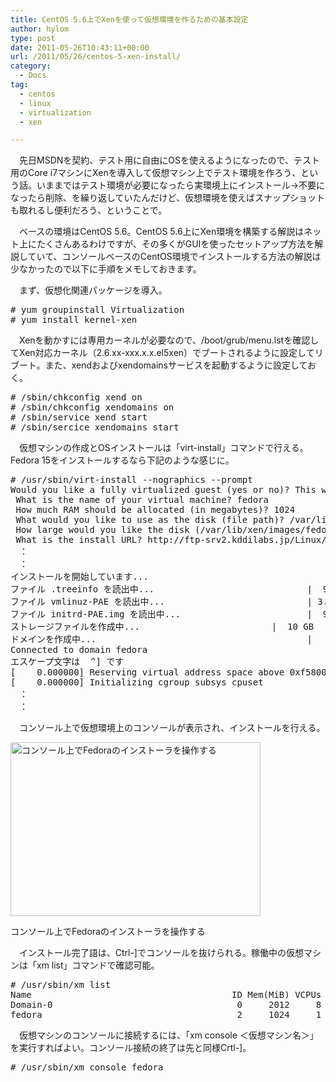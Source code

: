 ```yaml
---
title: CentOS 5.6上でXenを使って仮想環境を作るための基本設定
author: hylom
type: post
date: 2011-05-26T10:43:11+00:00
url: /2011/05/26/centos-5-xen-install/
category:
  - Docs
tag:
  - centos
  - linux
  - virtualization
  - xen

---
```

　先日MSDNを契約、テスト用に自由にOSを使えるようになったので、テスト用のCore i7マシンにXenを導入して仮想マシン上でテスト環境を作ろう、という話。いままではテスト環境が必要になったら実環境上にインストール→不要になったら削除、を繰り返していたんだけど、仮想環境を使えばスナップショットも取れるし便利だろう、ということで。

　ベースの環境はCentOS 5.6。CentOS 5.6上にXen環境を構築する解説はネット上にたくさんあるわけですが、その多くがGUIを使ったセットアップ方法を解説していて、コンソールベースのCentOS環境でインストールする方法の解説は少なかったので以下に手順をメモしておきます。

　まず、仮想化関連パッケージを導入。

<pre># yum groupinstall Virtualization
# yum install kernel-xen
</pre>

　Xenを動かすには専用カーネルが必要なので、/boot/grub/menu.lstを確認してXen対応カーネル（2.6.xx-xxx.x.x.el5xen）でブートされるように設定してリブート。また、xendおよびxendomainsサービスを起動するように設定しておく。

<pre># /sbin/chkconfig xend on
# /sbin/chkconfig xendomains on
# /sbin/service xend start
# /sbin/sercice xendomains start
</pre>

　仮想マシンの作成とOSインストールは「virt-install」コマンドで行える。Fedora 15をインストールするなら下記のような感じに。

<pre># /usr/sbin/virt-install --nographics --prompt
Would you like a fully virtualized guest (yes or no)? This will allow you to run unmodified operating systems. no
 What is the name of your virtual machine? fedora
 How much RAM should be allocated (in megabytes)? 1024
 What would you like to use as the disk (file path)? /var/lib/xen/images/fedora.img
 How large would you like the disk (/var/lib/xen/images/fedora.img) to be (in gigabytes)? 10
 What is the install URL? http://ftp-srv2.kddilabs.jp/Linux/distributions/fedora/releases/15/Fedora/i386/os/
　：
　：
インストールを開始しています...
ファイル .treeinfo を読出中...                             |  906 B     00:00
ファイル vmlinuz-PAE を読出中...                           | 3.7 MB     00:00     TA
ファイル initrd-PAE.img を読出中...                        |  94 MB     00:40     TA
ストレージファイルを作成中...                         |  10 GB     00:00
ドメインを作成中...                                        |    0 B     00:04
Connected to domain fedora
エスケープ文字は  ^] です
[    0.000000] Reserving virtual address space above 0xf5800000
[    0.000000] Initializing cgroup subsys cpuset
　：
　：
</pre>

　コンソール上で仮想環境上のコンソールが表示され、インストールを行える。

<div id="attachment_1392" style="width: 410px" class="wp-caption aligncenter">
  <a href="/img/blog/2011/05/xen_f15_inst.png"><img src="/img/blog/2011/05/xen_f15_inst-400x278.png" alt="コンソール上でFedoraのインストーラを操作する" title="コンソール上でFedoraのインストーラを操作する" width="400" height="278" class="size-medium wp-image-1392" srcset="/img/blog/2011/05/xen_f15_inst-400x278.png 400w, /img/blog/2011/05/xen_f15_inst.png 757w" sizes="(max-width: 400px) 100vw, 400px" /></a>
  
  <p class="wp-caption-text">
    コンソール上でFedoraのインストーラを操作する
  </p>
</div>

　インストール完了語は、Ctrl-]でコンソールを抜けられる。稼働中の仮想マシンは「xm list」コマンドで確認可能。

<pre># /usr/sbin/xm list
Name                                      ID Mem(MiB) VCPUs State   Time(s)
Domain-0                                   0     2012     8 r-----    780.4
fedora                                     2     1024     1 -b----      9.9
</pre>

　仮想マシンのコンソールに接続するには、「xm console ＜仮想マシン名＞」を実行すればよい。コンソール接続の終了は先と同様Crtl-]。

<pre># /usr/sbin/xm console fedora
</pre>

